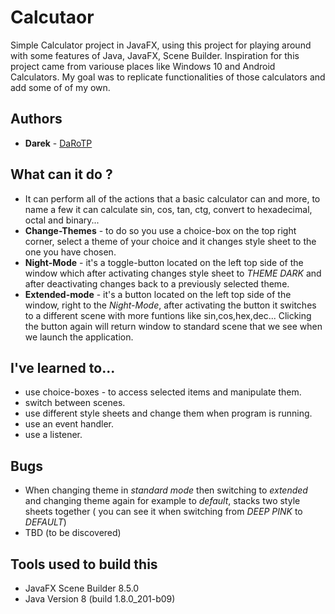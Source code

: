 # Calcutaor

Simple Calculator project in JavaFX, using this project for playing around with some features of Java, JavaFX, Scene Builder.
Inspiration for this project came from variouse places like Windows 10 and Android Calculators. My goal was to replicate functionalities of those calculators and add some of of my own.

## Authors

* **Darek**  - [DaRoTP](https://github.com/DaRoTP)

## What can it do ?
* It can perform all of the actions that a basic calculator can and more, to name a few it can calculate sin, cos, tan, ctg, convert to hexadecimal, octal and binary...
* **Change-Themes** - to do so you use a choice-box on the top right corner, select a theme of your choice and it changes style sheet to the one you have chosen.
* **Night-Mode** - it's a toggle-button located on the left top side of the window which after activating changes style sheet to *THEME DARK* and after deactivating changes back to a previously selected theme.
* **Extended-mode** - it's a button located on the left top side of the window, right to the *Night-Mode*, after activating the button it switches to a different scene with more funtions like sin,cos,hex,dec... Clicking the button again will return window to standard scene that we see when we launch the application.


## I've learned to...
* use choice-boxes - to access selected items and manipulate them.
* switch between scenes.
* use different style sheets and change them when program is running.
* use an event handler.
* use a listener.

## Bugs
* When changing theme in *standard mode* then switching to *extended* and changing theme again for example to *default*, stacks two style sheets together ( you can see it when switching from *DEEP PINK* to *DEFAULT*)
* TBD (to be discovered)

## Tools used to build this 

* JavaFX Scene Builder 8.5.0
* Java Version 8 (build 1.8.0_201-b09)
